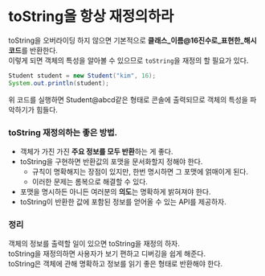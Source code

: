 # toString을 항상 재정의하라
toString을 오버라이딩 하지 않으면 기본적으로 **클래스_이름@16진수로_표현한_해시코드**를 반환한다. </br>
이렇게 되면 객체의 특성을 알아볼 수 있으므로 `toString`을 재정의 할 필요가 있다.

``` java
Student student = new Student("kim", 16);
System.out.println(student);
```

위 코드를 실행하면 Student@abcd같은 형태로 콘솔에 출력되므로 객체의 특성을 파악하기가 힘들다.


### toString 재정의하는 좋은 방법.
- 객체가 가진 가진 **주요 정보를 모두 반환**하는 게 좋다.
- toString을 구현하면 반환값의 포맷을 문서화할지 정해야 한다.
    - 규칙이 명확해지는 장점이 있지만, 한번 명시하면 그 포맷에 얽매이게 된다.
    - 이러한 문제는 롬복으로 해결할 수 있다.
- 포맷을 명시하든 아니든 여러분의 **의도**는 명확하게 밝혀져야 한다.
- toString이 반환한 값에 포함된 정보를 얻어올 수 있는 API를 제공하자.


### 정리
객체의 정보를 출력할 일이 있으면 toString을 재정의 하자. <br>
toString을 재정의하면 사용자가 보기 편하고 디버깅을 쉽게 해준다. <br>
toString은 객체에 관해 명확하고 정보를 읽기 좋은 형태로 반환해야 한다.